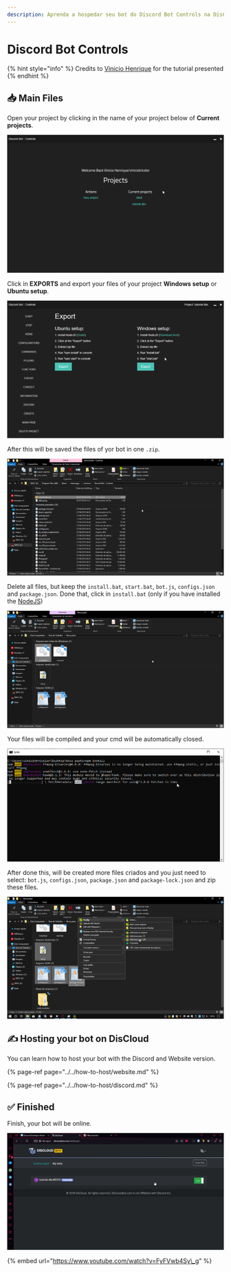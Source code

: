 ```yaml
---
description: Aprenda a hospedar seu bot do Discord Bot Controls na DisCloud
---
```


# Discord Bot Controls

{% hint style="info" %}
Credits to [Vinicio Henrique](https://steempeak.com/@viniciotricolor) for the tutorial presented
{% endhint %}

## 📥 Main Files

Open your project by clicking in the name of your project below of **Current projects**.

![](../../../.gitbook/assets/image%20%2841%29.png)



Click in **EXPORTS** and export your files of your project **Windows setup** or **Ubuntu setup**.

![](../../../.gitbook/assets/image%20%2824%29.png)



After this will be saved the files of yor bot in one `.zip`.

![](../../../.gitbook/assets/image%20%2839%29.png)



Delete all files, but keep the `install.bat`, `start.bat`, `bot.js`, `configs.json` and `package.json`. Done that, click in `install.bat` \(only if you have installed the [NodeJS](https://nodejs.org/dist/v10.16.3/node-v10.16.3-x86.msi)\)

![](../../../.gitbook/assets/image%20%2828%29.png)



Your files will be compiled and your cmd will be automatically closed.

![](../../../.gitbook/assets/image%20%2816%29.png)

  
After done this, will be created more files criados and you just need to select: `bot.js`, `configs.json`, `package.json` and `package-lock.json` and zip these files.

![](../../../.gitbook/assets/image%20%289%29.png)

## ✍ Hosting your bot on DisCloud

You can learn how to host your bot with the Discord and Website version.

{% page-ref page="../../how-to-host/website.md" %}

{% page-ref page="../../how-to-host/discord.md" %}

## ✅ Finished

Finish, your bot will be online.

![](../../../.gitbook/assets/image%20%288%29.png)

{% embed url="https://www.youtube.com/watch?v=FyFVwb4Sy\_g" %}



